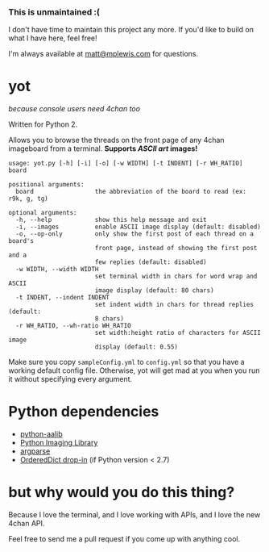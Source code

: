 ### This is unmaintained :(

I don't have time to maintain this project any more. If you'd like to build on what I have here, feel free!

I'm always available at matt@mplewis.com for questions.

# yot

*because console users need 4chan too*

Written for Python 2.

Allows you to browse the threads on the front page of any 4chan imageboard from a terminal. **Supports *ASCII art* images!**

    usage: yot.py [-h] [-i] [-o] [-w WIDTH] [-t INDENT] [-r WH_RATIO] board

    positional arguments:
      board                 the abbreviation of the board to read (ex: r9k, g, tg)

    optional arguments:
      -h, --help            show this help message and exit
      -i, --images          enable ASCII image display (default: disabled)
      -o, --op-only         only show the first post of each thread on a board's
                            front page, instead of showing the first post and a
                            few replies (default: disabled)
      -w WIDTH, --width WIDTH
                            set terminal width in chars for word wrap and ASCII
                            image display (default: 80 chars)
      -t INDENT, --indent INDENT
                            set indent width in chars for thread replies (default:
                            8 chars)
      -r WH_RATIO, --wh-ratio WH_RATIO
                            set width:height ratio of characters for ASCII image
                            display (default: 0.55)

Make sure you copy `sampleConfig.yml` to `config.yml` so that you have a working default config file. Otherwise, yot will get mad at you when you run it without specifying every argument.

Python dependencies
===================
* [python-aalib](http://jwilk.net/software/python-aalib)
* [Python Imaging Library](http://www.pythonware.com/products/pil/)
* [argparse](http://docs.python.org/library/argparse.html)
* [OrderedDict drop-in](https://github.com/sprintly/ordereddict) (if Python version < 2.7)

but why would you do this thing?
================================

Because I love the terminal, and I love working with APIs, and I love the new 4chan API.

Feel free to send me a pull request if you come up with anything cool.
